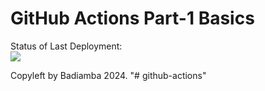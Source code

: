 # GitHub Actions Part-1 Basics


Status of Last Deployment:<br>
<img src="https://github.com/badiamba/github-actions/workflows/My-GitHubActions-Basics/badge.svg?branch=master"><br>


Copyleft by Badiamba 2024.
"# github-actions" 
